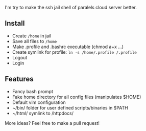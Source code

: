 I'm try to make the ssh jail shell of paralels cloud server better.

Install
-------

* Create `/home` in jail
* Save all files to `/home`
* Make .profile and .bashrc executable (chmod a+x ...)
* Create symlink for profile: `ln -s /home/.profile /.profile`
* Logout
* Login

Features
--------

* Fancy bash prompt
* Fake home directory for all config files (manipulates $HOME)
* Default vim configuration
* ~/bin/ folder for user defined scripts/binaries in $PATH
* ~/html/ symlink to /httpdocs/

More ideas? Feel free to make a pull request!
